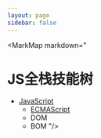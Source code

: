 ```yaml
---
layout: page
sidebar: false
---
```


<script setup>
import MarkMap from './MarkMap.vue';
</script>

<MarkMap markdown="
# JS全栈技能树
- [JavaScript](javascript/index)
    - [ECMAScript](javascript/ecmascript/index)
    - DOM
    - BOM
"/>
